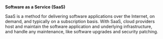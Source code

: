
**Software as a Service (SaaS)**

SaaS is a method for delivering software applications over the Internet, on demand, and typically on a subscription basis. With SaaS, cloud providers host and maintain the software application and underlying infrastructure, and handle any maintenance, like software upgrades and security patching.